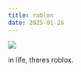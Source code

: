 ```yaml
---
title: roblox
date: 2025-01-26
---
```


![](https://i.imgur.com/ao4yIpB.png)

in life, theres roblox.
